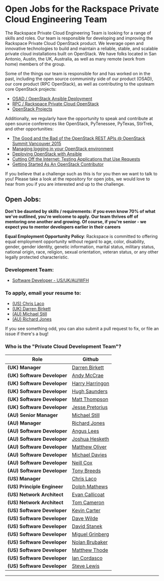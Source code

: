 # Open Jobs for the Rackspace Private Cloud Engineering Team

The Rackspace Private Cloud Engineering Team is looking for a range of skills
and roles. Our team is responsible for developing and improving the Rackspace
Private Cloud OpenStack product. We leverage open and innovative technologies
to build and maintain a reliable, stable, and scalable private cloud
installations built on OpenStack. We have folks located in San Antonio,
Austin, the UK, Australia, as well as many remote (work from home) members
of the group.

Some of the things our team is responsible for and has worked on in the
past, including the open source communinity side of our product (OSAD), our core
product (RPC OpenStack), as well as contributing to the upsteam core OpenStack
projects:

* [OSAD / OpenStack Ansible Deployment](https://github.com/stackforge/os-ansible-deployment)
* [RPC  / Rackspace Private Cloud OpenStack](https://github.com/rcbops/rpc-openstack)
* [OpenStack Projects](https://github.com/openstack/)

Additionally, we regularly have the opportunity to speak and contribute at open source
conferences like OpenStack, PyTenessee, PyTexas, StirTrek, and other opportunities:

* [The Good and the Bad of the OpenStack REST APIs @ OpenStack Summit Vancouver 2015](https://openstacksummitmay2015vancouver.sched.org/event/6ce758d5c7340db74e0d432e138c6619)
* [Managing logging in your OpenStack environment](https://openstacksummitmay2015vancouver.sched.org/event/0578eaca9f43132f52e234ccdf0a001f)
* [Deploying OpenStack with Ansible](https://openstacksummitmay2015vancouver.sched.org/event/0dd6069daf4badc002723762a687cfe4)
* [Cutting Off the Internet: Testing Applications that Use Requests](https://www.pytennessee.org/schedule/presentation/54/)
* [Getting Started As An OpenStack Contributor](http://stirtrek.com/Sessions#Getting-Started-As-An-OpenStack-Contributor)

If you believe that a challenge such as this is for you then we want to talk to you!
Please take a look at the repository for open jobs, we would love to hear from
you if you are interested and up to the challenge.


## Open Jobs:

**Don't be daunted by skills / requirements: if you even know 70% of what we've
outlined, you're welcome to apply. Our team thrives off of mentoring one another
and growing. Of course, if you're senior - we expect you to mentor developers
earlier in their careers**

**Equal Employment Opportunity Policy**: Rackspace is committed to offering equal employment
opportunity without regard to age, color, disability, gender, gender identity, genetic
information, marital status, military status, national origin, race, religion, sexual
orientation, veteran status, or any other legally protected characteristic.

### Development Team:

* [Software Developer - US/UK/AU/WFH](https://github.com/rcbops/rackspace_privatecloud_jobs/blob/master/software-dev.md)


### To apply, email your resume to:

* [(US) Chris Laco](mailto:chris.laco@rackspace.com)
* [(UK) Darren Birkett](mailto:darren.birkett@rackspace.co.uk)
* [(AU) Michael Still](mailto:michael.still@@rackspace.com)
* [(AU) Richard Jones](mailto:richard.jones.au@rackspace.com)

If you see something odd, you can also submit a pull request to fix, or file an
issue if there's a bug!


### Who is the "Private Cloud Development Team"?

|Role|Github|
|---    |---    |
|**(UK) Manager**|[Darren Birkett](https://github.com/mancdaz)|
|**(UK) Software Developer**|[Andy McCrae](https://github.com/andymcc)|
|**(UK) Software Developer**|[Harry Harringon](https://github.com/git-harry)|
|**(UK) Software Developer**|[Hugh Saunders](https://github.com/hughsaunders)|
|**(UK) Software Developer**|[Matt Thompson](https://github.com/mattt416)|
|**(UK) Software Developer**|[Jesse Pretorius](https://github.com/odyssey4me)|
|**(AU) Senior Manager**|[Michael Still](https://github.com/mikalstill)|
|**(AU) Manager**|[Richard Jones](https://github.com/r1chardj0n3s)|
|**(AU) Software Developer**|[Angus Lees](https://github.com/anguslees)|
|**(AU) Software Developer**|[Joshua Hesketh](https://github.com/jhesketh)|
|**(AU) Software Developer**|[Matthew Oliver](https://github.com/matthewoliver)|
|**(AU) Software Developer**|[Michael Davies](https://github.com/mrda)|
|**(AU) Software Developer**|[Neill Cox](https://github.com/neillc)|
|**(AU) Software Developer**|[Tony Breeds](https://github.com/tbreeds)|
|**(US) Manager**|[Chris Laco](https://github.com/claco)|
|**(US) Principle Engineer**|[Dolph Mathews](https://github.com/dolph)|
|**(US) Network Architect**|[Evan Callicoat](https://github.com/apsu)|
|**(US) Network Architect**|[Tom Cameron](https://github.com/rackertom)|
|**(US) Software Developer**|[Kevin Carter](https://github.com/cloudnull)|
|**(US) Software Developer**|[Dave Wilde](https://github.com/d34dh0r53)|
|**(US) Software Developer**|[David Stanek](https://github.com/dstanek)|
|**(US) Software Developer**|[Miguel Grinberg](https://github.com/miguelgrinberg)|
|**(US) Software Developer**|[Nolan Brubaker](https://github.com/nrb)|
|**(US) Software Developer**|[Matthew Thode](https://github.com/prometheanfire)|
|**(US) Software Developer**|[Ian Cordasco](https://github.com/sigmavirus24)|
|**(US) Software Developer**|[Steve Lewis](https://github.com/stevelle)|
---
